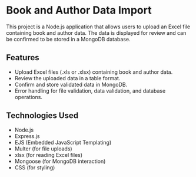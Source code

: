 # Book and Author Data Import

This project is a Node.js application that allows users to upload an Excel file containing book and author data. The data is displayed for review and can be confirmed to be stored in a MongoDB database.

## Features

- Upload Excel files (.xls or .xlsx) containing book and author data.
- Review the uploaded data in a table format.
- Confirm and store validated data in MongoDB.
- Error handling for file validation, data validation, and database operations.

## Technologies Used

- Node.js
- Express.js
- EJS (Embedded JavaScript Templating)
- Multer (for file uploads)
- xlsx (for reading Excel files)
- Mongoose (for MongoDB interaction)
- CSS (for styling)
